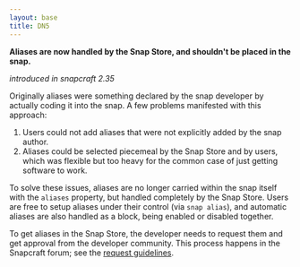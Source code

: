 ```yaml
---
layout: base
title: DN5
---
```


**Aliases are now handled by the Snap Store, and shouldn't be placed in the snap.**

_introduced in snapcraft 2.35_

Originally aliases were something declared by the snap developer by actually
coding it into the snap. A few problems manifested with this approach:

1. Users could not add aliases that were not explicitly added by the snap
   author.
2. Aliases could be selected piecemeal by the Snap Store and by users, which was
   flexible but too heavy for the common case of just getting software to work.

To solve these issues, aliases are no longer carried within the snap itself
with the `aliases` property, but handled completely by the Snap Store. Users are
free to setup aliases under their control (via `snap alias`), and automatic
aliases are also handled as a block, being enabled or disabled together.

To get aliases in the Snap Store, the developer needs to request them and get
approval from the developer community. This process happens in the Snapcraft
forum; see the [request guidelines][1].

[1]: https://forum.snapcraft.io/t/process-for-reviewing-aliases-auto-connections-and-track-requests

